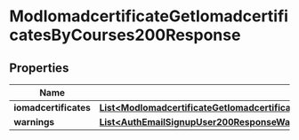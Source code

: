 

# ModIomadcertificateGetIomadcertificatesByCourses200Response


## Properties

| Name | Type | Description | Notes |
|------------ | ------------- | ------------- | -------------|
|**iomadcertificates** | [**List&lt;ModIomadcertificateGetIomadcertificatesByCourses200ResponseIomadcertificatesInner&gt;**](ModIomadcertificateGetIomadcertificatesByCourses200ResponseIomadcertificatesInner.md) |  |  |
|**warnings** | [**List&lt;AuthEmailSignupUser200ResponseWarningsInner&gt;**](AuthEmailSignupUser200ResponseWarningsInner.md) |  |  [optional] |



